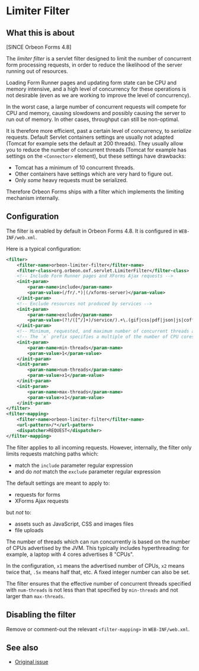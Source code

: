 # Limiter Filter

## What this is about

[SINCE Orbeon Forms 4.8]

The *limiter filter* is a servlet filter designed to limit the number of concurrent form processing requests, in order to reduce the likelihood of the server running out of resources.

Loading Form Runner pages and updating form state can be CPU and memory intensive, and a high level of concurrency for these operations is not desirable (even as we are working to improve the level of concurrency).

In the worst case, a large number of concurrent requests will compete for CPU and memory, causing slowdowns and possibly causing the server to run out of memory. In other cases, throughput can still be non-optimal.

It is therefore more efficient, past a certain level of concurrency, to *serialize* requests. Default Servlet containers settings are usually not adapted (Tomcat for example sets the default at 200 threads). They usually allow you to reduce the number of concurrent threads (Tomcat for example has settings on the `<Connector>` element), but these settings have drawbacks:

- Tomcat has a minimum of 10 concurrent threads.
- Other containers have settings which are very hard to figure out.
- Only *some* heavy requests must be serialized.

Therefore Orbeon Forms ships with a filter which implements the limiting mechanism internally.

## Configuration

The filter is enabled by default in Orbeon Forms 4.8. It is configured in `WEB-INF/web.xml`.

Here is a typical configuration:

```xml
<filter>
    <filter-name>orbeon-limiter-filter</filter-name>
    <filter-class>org.orbeon.oxf.servlet.LimiterFilter</filter-class>
    <!-- Include Form Runner pages and XForms Ajax requests -->
    <init-param>
        <param-name>include</param-name>
        <param-value>(/fr/.*)|(/xforms-server)</param-value>
    </init-param>
    <!-- Exclude resources not produced by services -->
    <init-param>
        <param-name>exclude</param-name>
        <param-value>(?!/([^/]+)/service/).+\.(gif|css|pdf|json|js|coffee|map|png|jpg|xsd|htc|ico|swf|html|htm|txt)</param-value>
    </init-param>
    <!-- Minimum, requested, and maximum number of concurrent threads allowed -->
    <!-- The `x` prefix specifies a multiple of the number of CPU cores reported by the JVM -->
    <init-param>
        <param-name>min-threads</param-name>
        <param-value>1</param-value>
    </init-param>
    <init-param>
        <param-name>num-threads</param-name>
        <param-value>x1</param-value>
    </init-param>
    <init-param>
        <param-name>max-threads</param-name>
        <param-value>x1</param-value>
    </init-param>
</filter>
<filter-mapping>
    <filter-name>orbeon-limiter-filter</filter-name>
    <url-pattern>/*</url-pattern>
    <dispatcher>REQUEST</dispatcher>
</filter-mapping>
```

The filter applies to all incoming requests. However, internally, the filter only limits requests matching paths which:

- match the `include` parameter regular expression
- and do *not* match the `exclude` parameter regular expression

The default settings are meant to apply to:

- requests for forms
- XForms Ajax requests

but *not* to:

- assets such as JavaScript, CSS and images files
- file uploads

The number of threads which can run concurrently is based on the number of CPUs advertised by the JVM. This typically includes hyperthreading: for example, a laptop with 4 cores advertises 8 "CPUs".

In the configuration, `x1` means the advertised number of CPUs, `x2` means twice that, `.5x` means half that, etc. A fixed integer number can also be set.

The filter ensures that the effective number of concurrent threads specified with `num-threads` is not less than that specified by `min-threads` and not larger than `max-threads`.

## Disabling the filter

Remove or comment-out the relevant `<filter-mapping>` in `WEB-INF/web.xml`.

## See also

- [Original issue](https://github.com/orbeon/orbeon-forms/issues/1971)

